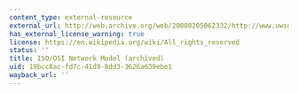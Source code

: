 ```yaml
---
content_type: external-resource
external_url: http://web.archive.org/web/20080205062332/http://www.uwsg.indiana.edu/usail/network/nfs/network_layers.html
has_external_license_warning: true
license: https://en.wikipedia.org/wiki/All_rights_reserved
status: ''
title: ISO/OSI Network Model (archived)
uid: 19bcc8ac-fd7c-41d9-8dd3-3626a639ebe1
wayback_url: ''
---
```

